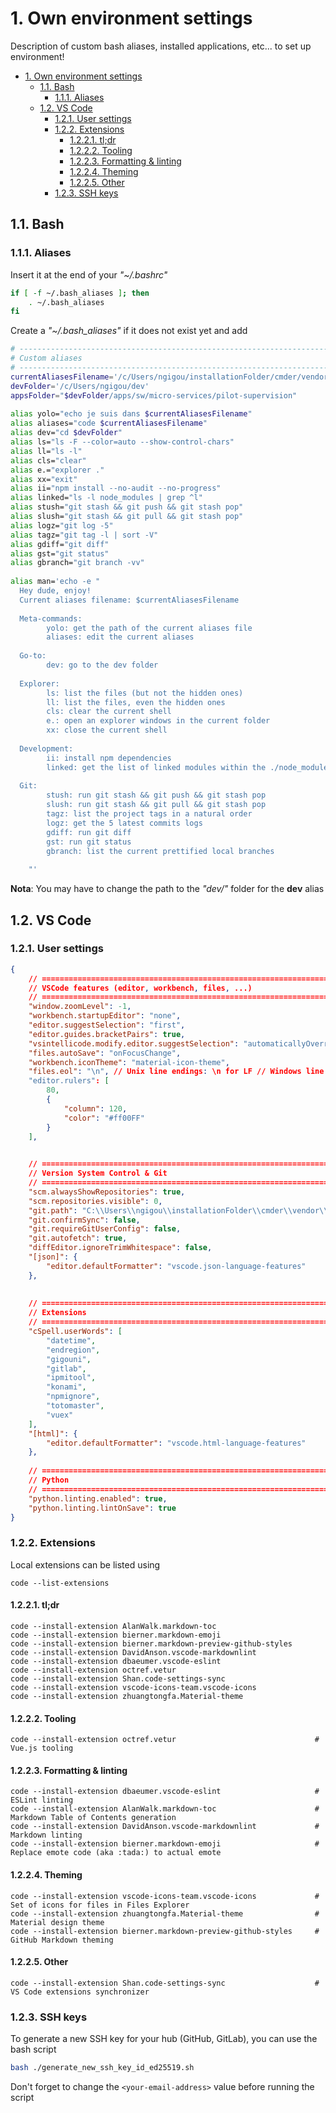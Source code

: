 # 1. Own environment settings

Description of custom bash aliases, installed applications, etc... to set up environment!

<!-- TOC -->

- [1. Own environment settings](#1-own-environment-settings)
    - [1.1. Bash](#11-bash)
        - [1.1.1. Aliases](#111-aliases)
    - [1.2. VS Code](#12-vs-code)
        - [1.2.1. User settings](#121-user-settings)
        - [1.2.2. Extensions](#122-extensions)
            - [1.2.2.1. tl;dr](#1221-tldr)
            - [1.2.2.2. Tooling](#1222-tooling)
            - [1.2.2.3. Formatting & linting](#1223-formatting--linting)
            - [1.2.2.4. Theming](#1224-theming)
            - [1.2.2.5. Other](#1225-other)
        - [1.2.3. SSH keys](#123-ssh-keys)

<!-- /TOC -->

## 1.1. Bash

### 1.1.1. Aliases

Insert it at the end of your _"~/.bashrc"_

```bash
if [ -f ~/.bash_aliases ]; then
    . ~/.bash_aliases
fi
```

Create a _"~/.bash_aliases"_ if it does not exist yet and add

```bash
# ------------------------------------------------------------------------------------------------------------------
# Custom aliases
# ------------------------------------------------------------------------------------------------------------------
currentAliasesFilename='/c/Users/ngigou/installationFolder/cmder/vendor/git-for-windows/etc/profile.d/aliases.sh'
devFolder='/c/Users/ngigou/dev'
appsFolder="$devFolder/apps/sw/micro-services/pilot-supervision"
 
alias yolo="echo je suis dans $currentAliasesFilename"
alias aliases="code $currentAliasesFilename"
alias dev="cd $devFolder"
alias ls="ls -F --color=auto --show-control-chars"
alias ll="ls -l"
alias cls="clear"
alias e.="explorer ."
alias xx="exit"
alias ii="npm install --no-audit --no-progress"
alias linked="ls -l node_modules | grep ^l"
alias stush="git stash && git push && git stash pop"
alias slush="git stash && git pull && git stash pop"
alias logz="git log -5"
alias tagz="git tag -l | sort -V"
alias gdiff="git diff"
alias gst="git status"
alias gbranch="git branch -vv"
 
alias man='echo -e "
  Hey dude, enjoy!
  Current aliases filename: $currentAliasesFilename
 
  Meta-commands:
        yolo: get the path of the current aliases file
        aliases: edit the current aliases
 
  Go-to:
        dev: go to the dev folder
 
  Explorer:
        ls: list the files (but not the hidden ones)
        ll: list the files, even the hidden ones
        cls: clear the current shell
        e.: open an explorer windows in the current folder
        xx: close the current shell
 
  Development:
        ii: install npm dependencies
        linked: get the list of linked modules within the ./node_modules directory
 
  Git:
        stush: run git stash && git push && git stash pop
        slush: run git stash && git pull && git stash pop
        tagz: list the project tags in a natural order
        logz: get the 5 latest commits logs
        gdiff: run git diff
        gst: run git status
        gbranch: list the current prettified local branches
 
    "'
```

**Nota**: You may have to change the path to the _"dev/"_ folder for the **dev** alias

## 1.2. VS Code

### 1.2.1. User settings

```json
{
    // ==============================================================================
    // VSCode features (editor, workbench, files, ...)
    // ==============================================================================
    "window.zoomLevel": -1,
    "workbench.startupEditor": "none",
    "editor.suggestSelection": "first",
    "editor.guides.bracketPairs": true,
    "vsintellicode.modify.editor.suggestSelection": "automaticallyOverrodeDefaultValue",
    "files.autoSave": "onFocusChange",
    "workbench.iconTheme": "material-icon-theme",
    "files.eol": "\n", // Unix line endings: \n for LF // Windows line endings: \r\n for CRLF
    "editor.rulers": [
        80,
        {
            "column": 120,
            "color": "#ff00FF"
        }
    ],

   
    // ==============================================================================
    // Version System Control & Git
    // ==============================================================================
    "scm.alwaysShowRepositories": true,
    "scm.repositories.visible": 0,
    "git.path": "C:\\Users\\ngigou\\installationFolder\\cmder\\vendor\\git-for-windows\\bin\\git.exe",
    "git.confirmSync": false,
    "git.requireGitUserConfig": false,
    "git.autofetch": true,
    "diffEditor.ignoreTrimWhitespace": false,
    "[json]": {
        "editor.defaultFormatter": "vscode.json-language-features"
    },
   
   
    // ==============================================================================
    // Extensions
    // ==============================================================================
    "cSpell.userWords": [
        "datetime",
        "endregion",
        "gigouni",
        "gitlab",
        "ipmitool",
        "konami",
        "npmignore",
        "totomaster",
        "vuex"
    ],
    "[html]": {
        "editor.defaultFormatter": "vscode.html-language-features"
    },
   
    // ==============================================================================
    // Python
    // ==============================================================================
    "python.linting.enabled": true,
    "python.linting.lintOnSave": true
}
```

### 1.2.2. Extensions

Local extensions can be listed using

```shell
code --list-extensions
```

#### 1.2.2.1. tl;dr

```shell
code --install-extension AlanWalk.markdown-toc
code --install-extension bierner.markdown-emoji
code --install-extension bierner.markdown-preview-github-styles
code --install-extension DavidAnson.vscode-markdownlint
code --install-extension dbaeumer.vscode-eslint
code --install-extension octref.vetur
code --install-extension Shan.code-settings-sync
code --install-extension vscode-icons-team.vscode-icons
code --install-extension zhuangtongfa.Material-theme
```

#### 1.2.2.2. Tooling

```shell
code --install-extension octref.vetur                               # Vue.js tooling
```

#### 1.2.2.3. Formatting & linting

```shell
code --install-extension dbaeumer.vscode-eslint                     # ESLint linting
code --install-extension AlanWalk.markdown-toc                      # Markdown Table of Contents generation
code --install-extension DavidAnson.vscode-markdownlint             # Markdown linting
code --install-extension bierner.markdown-emoji                     # Replace emote code (aka :tada:) to actual emote
```

#### 1.2.2.4. Theming

```shell
code --install-extension vscode-icons-team.vscode-icons             # Set of icons for files in Files Explorer
code --install-extension zhuangtongfa.Material-theme                # Material design theme
code --install-extension bierner.markdown-preview-github-styles     # GitHub Markdown theming
```

#### 1.2.2.5. Other

```shell
code --install-extension Shan.code-settings-sync                    # VS Code extensions synchronizer
```

### 1.2.3. SSH keys

To generate a new SSH key for your hub (GitHub, GitLab), you can use the bash script

```bash
bash ./generate_new_ssh_key_id_ed25519.sh
```

Don't forget to change the `<your-email-address>` value before running the script
